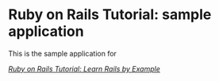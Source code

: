 # Ruby on Rails Tutorial: sample application

This is the sample application for

 [*Ruby on Rails Tutorial: Learn Rails by Example*](http://railstutorial.org/)

